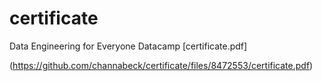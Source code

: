 # certificate

Data Engineering for Everyone Datacamp
[certificate.pdf]

(https://github.com/channabeck/certificate/files/8472553/certificate.pdf)
